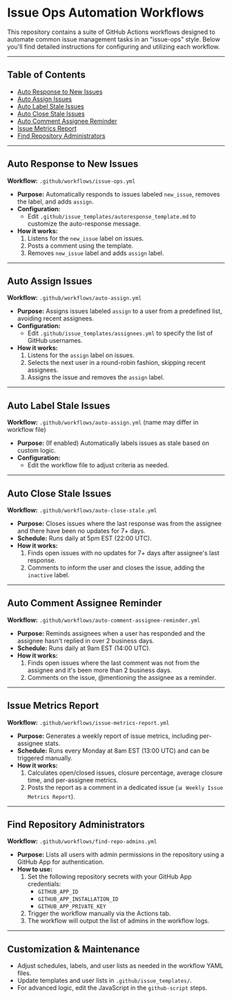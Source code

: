 # Issue Ops Automation Workflows

This repository contains a suite of GitHub Actions workflows designed to automate common issue management tasks in an "issue-ops" style. Below you'll find detailed instructions for configuring and utilizing each workflow.

---

## Table of Contents
- [Auto Response to New Issues](#auto-response-to-new-issues)
- [Auto Assign Issues](#auto-assign-issues)
- [Auto Label Stale Issues](#auto-label-stale-issues)
- [Auto Close Stale Issues](#auto-close-stale-issues)
- [Auto Comment Assignee Reminder](#auto-comment-assignee-reminder)
- [Issue Metrics Report](#issue-metrics-report)
- [Find Repository Administrators](#find-repository-administrators)

---

## Auto Response to New Issues
**Workflow:** `.github/workflows/issue-ops.yml`

- **Purpose:** Automatically responds to issues labeled `new_issue`, removes the label, and adds `assign`.
- **Configuration:**
  - Edit `.github/issue_templates/autoresponse_template.md` to customize the auto-response message.
- **How it works:**
  1. Listens for the `new_issue` label on issues.
  2. Posts a comment using the template.
  3. Removes `new_issue` label and adds `assign` label.

---

## Auto Assign Issues
**Workflow:** `.github/workflows/auto-assign.yml`

- **Purpose:** Assigns issues labeled `assign` to a user from a predefined list, avoiding recent assignees.
- **Configuration:**
  - Edit `.github/issue_templates/assignees.yml` to specify the list of GitHub usernames.
- **How it works:**
  1. Listens for the `assign` label on issues.
  2. Selects the next user in a round-robin fashion, skipping recent assignees.
  3. Assigns the issue and removes the `assign` label.

---

## Auto Label Stale Issues
**Workflow:** `.github/workflows/auto-assign.yml` (name may differ in workflow file)

- **Purpose:** (If enabled) Automatically labels issues as stale based on custom logic.
- **Configuration:**
  - Edit the workflow file to adjust criteria as needed.

---

## Auto Close Stale Issues
**Workflow:** `.github/workflows/auto-close-stale.yml`

- **Purpose:** Closes issues where the last response was from the assignee and there have been no updates for 7+ days.
- **Schedule:** Runs daily at 5pm EST (22:00 UTC).
- **How it works:**
  1. Finds open issues with no updates for 7+ days after assignee's last response.
  2. Comments to inform the user and closes the issue, adding the `inactive` label.

---

## Auto Comment Assignee Reminder
**Workflow:** `.github/workflows/auto-comment-assignee-reminder.yml`

- **Purpose:** Reminds assignees when a user has responded and the assignee hasn't replied in over 2 business days.
- **Schedule:** Runs daily at 9am EST (14:00 UTC).
- **How it works:**
  1. Finds open issues where the last comment was not from the assignee and it's been more than 2 business days.
  2. Comments on the issue, @mentioning the assignee as a reminder.

---

## Issue Metrics Report
**Workflow:** `.github/workflows/issue-metrics-report.yml`

- **Purpose:** Generates a weekly report of issue metrics, including per-assignee stats.
- **Schedule:** Runs every Monday at 8am EST (13:00 UTC) and can be triggered manually.
- **How it works:**
  1. Calculates open/closed issues, closure percentage, average closure time, and per-assignee metrics.
  2. Posts the report as a comment in a dedicated issue (`📊 Weekly Issue Metrics Report`).

---

## Find Repository Administrators
**Workflow:** `.github/workflows/find-repo-admins.yml`

- **Purpose:** Lists all users with admin permissions in the repository using a GitHub App for authentication.
- **How to use:**
  1. Set the following repository secrets with your GitHub App credentials:
     - `GITHUB_APP_ID`
     - `GITHUB_APP_INSTALLATION_ID`
     - `GITHUB_APP_PRIVATE_KEY`
  2. Trigger the workflow manually via the Actions tab.
  3. The workflow will output the list of admins in the workflow logs.

---

## Customization & Maintenance
- Adjust schedules, labels, and user lists as needed in the workflow YAML files.
- Update templates and user lists in `.github/issue_templates/`.
- For advanced logic, edit the JavaScript in the `github-script` steps.

